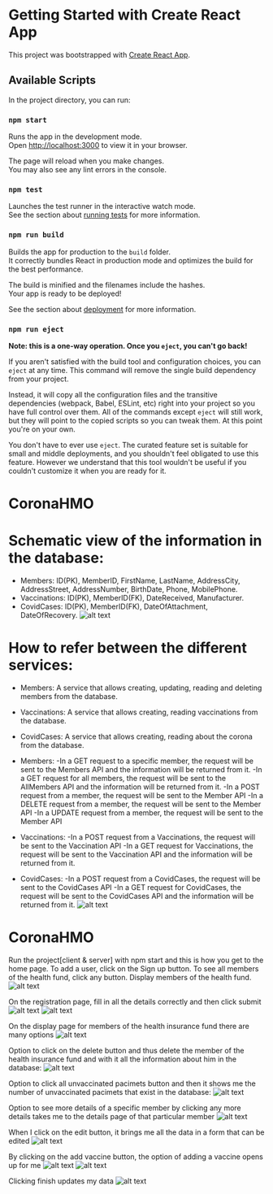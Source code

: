 # Getting Started with Create React App

This project was bootstrapped with [Create React App](https://github.com/facebook/create-react-app).

## Available Scripts

In the project directory, you can run:

### `npm start`

Runs the app in the development mode.\
Open [http://localhost:3000](http://localhost:3000) to view it in your browser.

The page will reload when you make changes.\
You may also see any lint errors in the console.

### `npm test`

Launches the test runner in the interactive watch mode.\
See the section about [running tests](https://facebook.github.io/create-react-app/docs/running-tests) for more information.

### `npm run build`

Builds the app for production to the `build` folder.\
It correctly bundles React in production mode and optimizes the build for the best performance.

The build is minified and the filenames include the hashes.\
Your app is ready to be deployed!

See the section about [deployment](https://facebook.github.io/create-react-app/docs/deployment) for more information.

### `npm run eject`

**Note: this is a one-way operation. Once you `eject`, you can't go back!**

If you aren't satisfied with the build tool and configuration choices, you can `eject` at any time. This command will remove the single build dependency from your project.

Instead, it will copy all the configuration files and the transitive dependencies (webpack, Babel, ESLint, etc) right into your project so you have full control over them. All of the commands except `eject` will still work, but they will point to the copied scripts so you can tweak them. At this point you're on your own.

You don't have to ever use `eject`. The curated feature set is suitable for small and middle deployments, and you shouldn't feel obligated to use this feature. However we understand that this tool wouldn't be useful if you couldn't customize it when you are ready for it.

# CoronaHMO

# Schematic view of the information in the database:

- Members: ID(PK), MemberID, FirstName, LastName, AddressCity, AddressStreet, AddressNumber, BirthDate, Phone, MobilePhone.
- Vaccinations: ID(PK), MemberID(FK), DateReceived, Manufacturer.
- CovidCases: ID(PK), MemberID(FK), DateOfAttachment, DateOfRecovery.
![alt text](image-12.png)

# How to refer between the different services:
- Members: A service that allows creating, updating, reading and deleting members from the database.
- Vaccinations: A service that allows creating, reading  vaccinations from the database.
- CovidCases: A service that allows creating, reading  about the corona from the database.

- Members:
-In a GET request to a specific member, the request will be sent to the Members API and the information will be returned from it.
-In a GET request for all members, the request will be sent to the AllMembers API and the information will be returned from it.
-In a POST request from a member, the request will be sent to the Member API
-In a DELETE request from a member, the request will be sent to the Member API
-In a UPDATE request from a member, the request will be sent to the Member API
- Vaccinations:
-In a POST request from a Vaccinations, the request will be sent to the Vaccination API
-In a GET request for  Vaccinations, the request will be sent to the Vaccination API and the information will be returned from it.
- CovidCases:
-In a POST request from a CovidCases, the request will be sent to the CovidCases API
-In a GET request for  CovidCases, the request will be sent to the CovidCases API and the information will be returned from it.
![alt text](image-13.png)

# CoronaHMO
Run the project[client & server] with npm start and this is how you get to the home page. To add a user, click on the Sign up button. To see all members of the health fund, click any button. Display members of the health fund.
![alt text](image-1.png)

On the registration page, fill in all the details correctly and then click submit
![alt text](image.png)
![alt text](image-2.png)

On the display page for members of the health insurance fund there are many options
![alt text](image-3.png)

Option to click on the delete button and thus delete the member of the health insurance fund and with it all the information about him in the database:
![alt text](image-4.png)

Option to click all unvaccinated pacimets button and then it shows me the number of unvaccinated pacimets that exist in the database:
![alt text](image-11.png)

Option to see more details of a specific member by clicking any more details takes me to the details page of that particular member
![alt text](image-10.png)

When I click on the edit button, it brings me all the data in a form that can be edited
![alt text](image-6.png)

By clicking on the add vaccine button, the option of adding a vaccine opens up for me
![alt text](image-7.png)
![alt text](image-8.png)

Clicking finish updates my data
![alt text](image-9.png)




